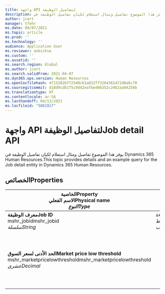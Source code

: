 ```yaml
---
title: واجهة API لتفاصيل الوظيفة
description: يوفر هذا الموضوع تفاصيل ومثال استعلام لكيان تفاصيل الوظيفة في Dynamics 365 Human Resources.
author: jcart
manager: tfehr
ms.date: 04/07/2021
ms.topic: article
ms.prod: ''
ms.technology: ''
audience: Application User
ms.reviewer: anbichse
ms.custom: ''
ms.assetid: ''
ms.search.region: Global
ms.author: jcart
ms.search.validFrom: 2021-04-07
ms.dyn365.ops.version: Human Resources
ms.openlocfilehash: 4f15282bf72340cb1a832ff3264361472d0a6c70
ms.sourcegitcommit: d18d9cdb175c9d42eafbed66352c24b2aa94258b
ms.translationtype: HT
ms.contentlocale: ar-SA
ms.lasthandoff: 04/13/2021
ms.locfileid: "5881917"
---
```

# <a name="job-detail-api"></a><span data-ttu-id="25fc3-103">واجهة API لتفاصيل الوظيفة</span><span class="sxs-lookup"><span data-stu-id="25fc3-103">Job detail API</span></span>

<span data-ttu-id="25fc3-104">يوفر هذا الموضوع تفاصيل ومثال استعلام لكيان تفاصيل الوظيفة في Dynamics 365 Human Resources.</span><span class="sxs-lookup"><span data-stu-id="25fc3-104">This topic provides details and an example query for the Job detail entity in Dynamics 365 Human Resources.</span></span>

## <a name="properties"></a><span data-ttu-id="25fc3-105">الخصائص</span><span class="sxs-lookup"><span data-stu-id="25fc3-105">Properties</span></span>

| <span data-ttu-id="25fc3-106">الخاصية</span><span class="sxs-lookup"><span data-stu-id="25fc3-106">Property</span></span><br><span data-ttu-id="25fc3-107">**الاسم الفعلي**</span><span class="sxs-lookup"><span data-stu-id="25fc3-107">**Physical name**</span></span><br><span data-ttu-id="25fc3-108">**_النوع_**</span><span class="sxs-lookup"><span data-stu-id="25fc3-108">**_Type_**</span></span> | <span data-ttu-id="25fc3-109">استخدام</span><span class="sxs-lookup"><span data-stu-id="25fc3-109">Use</span></span> | <span data-ttu-id="25fc3-110">الوصف</span><span class="sxs-lookup"><span data-stu-id="25fc3-110">Description</span></span> |
| --- | --- | --- |
| <span data-ttu-id="25fc3-111">**معرف الوظيفة**</span><span class="sxs-lookup"><span data-stu-id="25fc3-111">**Job ID**</span></span><br><span data-ttu-id="25fc3-112">mshr_jobid</span><span class="sxs-lookup"><span data-stu-id="25fc3-112">mshr_jobid</span></span><br><span data-ttu-id="25fc3-113">*سلسلة*</span><span class="sxs-lookup"><span data-stu-id="25fc3-113">*String*</span></span> | <span data-ttu-id="25fc3-114">للقراءة فقط</span><span class="sxs-lookup"><span data-stu-id="25fc3-114">Read-only</span></span><br><span data-ttu-id="25fc3-115">مطلوب</span><span class="sxs-lookup"><span data-stu-id="25fc3-115">Required</span></span> | <span data-ttu-id="25fc3-116">معرف فريد لوظيفة.</span><span class="sxs-lookup"><span data-stu-id="25fc3-116">Unique ID for a job.</span></span> |
| <span data-ttu-id="25fc3-117">**الحد الأدنى لسعر السوق**</span><span class="sxs-lookup"><span data-stu-id="25fc3-117">**Market price low threshold**</span></span><br><span data-ttu-id="25fc3-118">mshr_marketpricelowthreshold</span><span class="sxs-lookup"><span data-stu-id="25fc3-118">mshr_marketpricelowthreshold</span></span><br><span data-ttu-id="25fc3-119">*عشري*</span><span class="sxs-lookup"><span data-stu-id="25fc3-119">*Decimal*</span></span> | | <span data-ttu-id="25fc3-120">قيمة معرف GUID منشأ بواسطة النظام لتعريف المنصب بشكل فريد.</span><span class="sxs-lookup"><span data-stu-id="25fc3-120">A system-generated GUID value to uniquely identify the position.</span></span>  |
